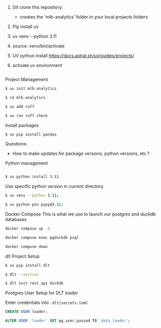 1. Git clone this repository:
    - creates the 'mlb-analytics' folder in your local projects folders

2. Pip install uv
3. uv venv --python 3.11  
4. source .venv/bin/activate

3. UV python install
https://docs.astral.sh/uv/guides/projects/

4. activate uv environment
```bash

```






Project Management
```bash
$ uv init mlb-analytics

$ cd mlb-analytics

$ uv add ruff

$ uv run ruff check
```

Install packages
```bash
$ uv pip install pandas
```


Questions:
- How to make updates for package versions, python versions, etc.?


Python management
```bash

$ uv python install 3.11 
```

Use specific python version in current directory
```bash
$ uv venv --python 3.11;

$ uv python pin pypy@3.11;
```

Docker Compose
This is what we use to launch our postgres and duckdb databases
```bash
docker compose up -d

docker compose exec pgduckdb psql

docker compose down
```

dlt Project Setup
```bash
$ uv pip install dlt

$ dlt --version

$ dlt init rest_api duckdb
```



Postgres User Setup for DLT loader

Enter credentials into `.dlt/secrets.toml`

```sql
CREATE USER loader;

ALTER USER 'loader' SET pg_user.passwd TO 'data_loader';
```

